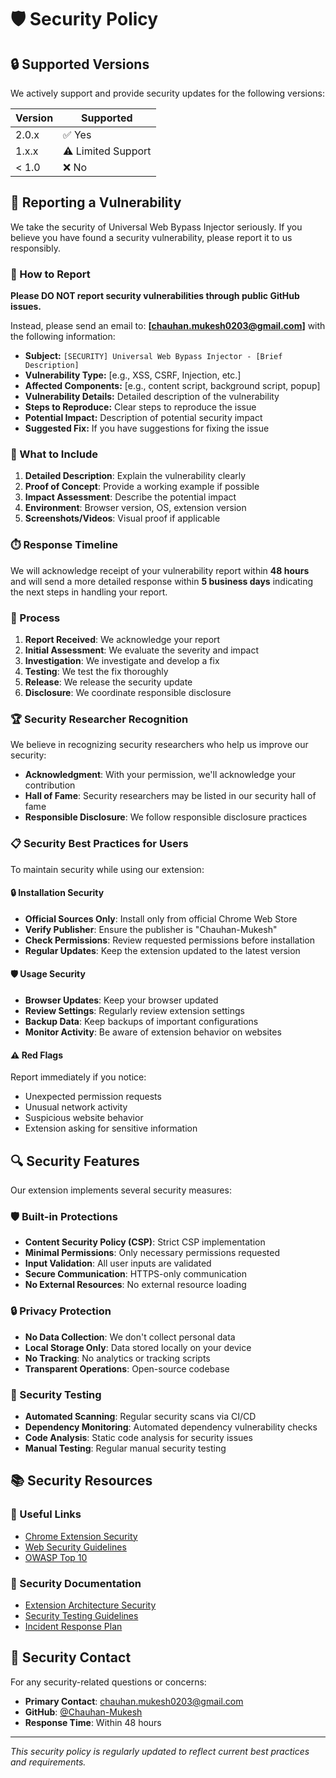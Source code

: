 # 🛡️ Security Policy

## 🔒 Supported Versions

We actively support and provide security updates for the following versions:

| Version | Supported          |
| ------- | ------------------ |
| 2.0.x   | ✅ Yes             |
| 1.x.x   | ⚠️ Limited Support |
| < 1.0   | ❌ No              |

## 🚨 Reporting a Vulnerability

We take the security of Universal Web Bypass Injector seriously. If you believe you have found a security vulnerability, please report it to us responsibly.

### 📧 How to Report

**Please DO NOT report security vulnerabilities through public GitHub issues.**

Instead, please send an email to: **[chauhan.mukesh0203@gmail.com]** with the following information:

- **Subject:** `[SECURITY] Universal Web Bypass Injector - [Brief Description]`
- **Vulnerability Type:** [e.g., XSS, CSRF, Injection, etc.]
- **Affected Components:** [e.g., content script, background script, popup]
- **Vulnerability Details:** Detailed description of the vulnerability
- **Steps to Reproduce:** Clear steps to reproduce the issue
- **Potential Impact:** Description of potential security impact
- **Suggested Fix:** If you have suggestions for fixing the issue

### 🎯 What to Include

1. **Detailed Description**: Explain the vulnerability clearly
2. **Proof of Concept**: Provide a working example if possible
3. **Impact Assessment**: Describe the potential impact
4. **Environment**: Browser version, OS, extension version
5. **Screenshots/Videos**: Visual proof if applicable

### ⏱️ Response Timeline

We will acknowledge receipt of your vulnerability report within **48 hours** and will send a more detailed response within **5 business days** indicating the next steps in handling your report.

### 🔄 Process

1. **Report Received**: We acknowledge your report
2. **Initial Assessment**: We evaluate the severity and impact
3. **Investigation**: We investigate and develop a fix
4. **Testing**: We test the fix thoroughly
5. **Release**: We release the security update
6. **Disclosure**: We coordinate responsible disclosure

### 🏆 Security Researcher Recognition

We believe in recognizing security researchers who help us improve our security:

- **Acknowledgment**: With your permission, we'll acknowledge your contribution
- **Hall of Fame**: Security researchers may be listed in our security hall of fame
- **Responsible Disclosure**: We follow responsible disclosure practices

### 📋 Security Best Practices for Users

To maintain security while using our extension:

#### 🔒 Installation Security
- **Official Sources Only**: Install only from official Chrome Web Store
- **Verify Publisher**: Ensure the publisher is "Chauhan-Mukesh"
- **Check Permissions**: Review requested permissions before installation
- **Regular Updates**: Keep the extension updated to the latest version

#### 🛡️ Usage Security
- **Browser Updates**: Keep your browser updated
- **Review Settings**: Regularly review extension settings
- **Backup Data**: Keep backups of important configurations
- **Monitor Activity**: Be aware of extension behavior on websites

#### ⚠️ Red Flags
Report immediately if you notice:
- Unexpected permission requests
- Unusual network activity
- Suspicious website behavior
- Extension asking for sensitive information

## 🔍 Security Features

Our extension implements several security measures:

### 🛡️ Built-in Protections
- **Content Security Policy (CSP)**: Strict CSP implementation
- **Minimal Permissions**: Only necessary permissions requested
- **Input Validation**: All user inputs are validated
- **Secure Communication**: HTTPS-only communication
- **No External Resources**: No external resource loading

### 🔒 Privacy Protection
- **No Data Collection**: We don't collect personal data
- **Local Storage Only**: Data stored locally on your device
- **No Tracking**: No analytics or tracking scripts
- **Transparent Operations**: Open-source codebase

### 🧪 Security Testing
- **Automated Scanning**: Regular security scans via CI/CD
- **Dependency Monitoring**: Automated dependency vulnerability checks
- **Code Analysis**: Static code analysis for security issues
- **Manual Testing**: Regular manual security testing

## 📚 Security Resources

### 🔗 Useful Links
- [Chrome Extension Security](https://developer.chrome.com/docs/extensions/mv3/security/)
- [Web Security Guidelines](https://web.dev/security/)
- [OWASP Top 10](https://owasp.org/www-project-top-ten/)

### 📖 Security Documentation
- [Extension Architecture Security](docs/security-architecture.md)
- [Security Testing Guidelines](docs/security-testing.md)
- [Incident Response Plan](docs/incident-response.md)

## 🤝 Security Contact

For any security-related questions or concerns:

- **Primary Contact**: chauhan.mukesh0203@gmail.com
- **GitHub**: [@Chauhan-Mukesh](https://github.com/Chauhan-Mukesh)
- **Response Time**: Within 48 hours

---

*This security policy is regularly updated to reflect current best practices and requirements.*